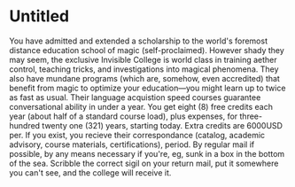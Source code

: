 # Untitled

You have admitted and extended a scholarship to the world's foremost distance education school of magic (self-proclaimed). However shady they may seem, the exclusive Invisible College is world class in training aether control, teaching tricks, and investigations into magical phenomena. They also have mundane programs (which are, somehow, even accredited) that benefit from magic to optimize your education—you might learn up to twice as fast as usual. Their language acquistion speed courses guarantee conversational ability in under a year. You get eight (8) free credits each year (about half of a standard course load), plus expenses, for three-hundred twenty one (321) years, starting today. Extra credits are 6000USD per. If you exist, you recieve their correspondance (catalog, academic advisory, course materials, certifications), period. By regular mail if possible, by any means necessary if you're, eg, sunk in a box in the bottom of the sea. Scribble the correct sigil on your return mail, put it somewhere you can't see, and the college will receive it.